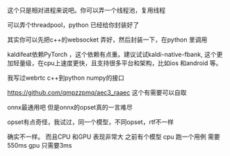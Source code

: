 这个只是相对进程来说吧。你可以弄一个线程池，复用线程

可以弄个threadpool，python 已经给你封装好了

其实你可以先把c++的websocket 弄好，然后封装一下，在python 里调用

kaldifeat依赖PyTorch ，这个依赖有点重。建议试试kaldi-native-fbank, 
这个更加轻量级，在cpu上速度更快，且支持很多平台和架构，比如ios 和android 等。

我写过webrtc c++到python numpy的接口

https://github.com/qmpzzpmq/aec3_raaec 这个有需要可以自取

onnx最通用吧 但是onnx的opset真的一言难尽

opset有点奇怪，我试过，同一个模型，不同opset，rtf不一样

确实不一样。 而且CPU 和GPU 表现非常大
之前有个模型 cpu 跑一个用例 需要550ms
gpu 只需要3ms 
